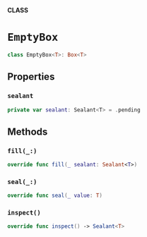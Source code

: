 **CLASS**

# `EmptyBox`

```swift
class EmptyBox<T>: Box<T>
```

## Properties
### `sealant`

```swift
private var sealant: Sealant<T> = .pending
```

## Methods
### `fill(_:)`

```swift
override func fill(_ sealant: Sealant<T>)
```

### `seal(_:)`

```swift
override func seal(_ value: T)
```

### `inspect()`

```swift
override func inspect() -> Sealant<T>
```
